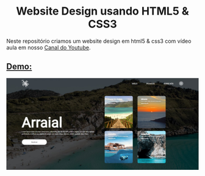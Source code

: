 <h1 align="center">Website Design usando HTML5 & CSS3</h1>

<p>Neste repositório criamos um website design em html5 & css3 com vídeo aula em nosso <a href="https://www.youtube.com/channel/UCDUs_tL_rNpmwR3Ep7ZtchA?sub_confirmation=1">Canal do Youtube</a>.</p>

<h2><a href="https://ifullstack-tv.github.io/website-header-design-html-css/">Demo:</a></h2>
<a href="https://ifullstack-tv.github.io/website-header-design-html-css/"><img src="https://github.com/iFullStack-tv/website-header-design-html-css/blob/main/demo.jpg"></a>

 
